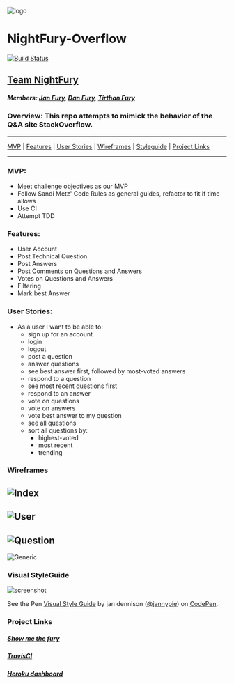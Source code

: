 ![logo](app/assets/images/nightfury.jpg)
# NightFury-Overflow
[![Build Status](https://travis-ci.org/cbus-sea-lions-2015/NightFury-Overflow.svg?branch=master)](https://travis-ci.org/cbus-sea-lions-2015/NightFury-Overflow)
## [Team NightFury](https://nightfury-overflow.herokuapp.com)
##### Members: [Jan Fury](http://github.com/jannypie), [Dan Fury](http://github.com/mdmartinez), [Tirthan Fury](http://github.com/theidlemonk)

### Overview: This repo attempts to mimick the behavior of the Q&A site StackOverflow.


---

[MVP](#mvp) | [Features](#features) | [User Stories](#user_stories) | [Wireframes](#wireframes) | [Styleguide](#styleguide) | [Project Links](#links)

---


### <a name="mvp"></a>MVP:
  - Meet challenge objectives as our MVP
  - Follow Sandi Metz' Code Rules as general guides, refactor to fit if time allows
  - Use CI
  - Attempt TDD

### <a name="features"></a>Features:
  - User Account
  - Post Technical Question
  - Post Answers
  - Post Comments on Questions and Answers
  - Votes on Questions and Answers
  - Filtering
  - Mark best Answer

### <a name="user_stories"></a>User Stories:
  - As a user I want to be able to:
    - sign up for an account
    - login
    - logout
    - post a question
    - answer questions
    - see best answer first, followed by most-voted answers
    - respond to a question
    - see most recent questions first
    - respond to an answer
    - vote on questions
    - vote on answers
    - vote best answer to my question
    - see all questions
    - sort all questions by:
      - highest-voted
      - most recent
      - trending

### <a name="wireframes"></a>Wireframes
![Index](app/assets/images/nightfury-mockups/home.png)
---
![User](app/assets/images/nightfury-mockups/user_show.png)
---
![Question](app/assets/images/nightfury-mockups/question_show.png)
---
![Generic](app/assets/images/nightfury-mockups/generic_page.png)

### <a name="styleguide"></a>Visual StyleGuide
![screenshot](app/assets/images/styleguide.jpg)
<p data-height="268" data-theme-id="13917" data-slug-hash="azgooq" data-default-tab="result" data-user="jannypie" class='codepen'>See the Pen <a href='http://codepen.io/jannypie/pen/azgooq/'>Visual Style Guide</a> by jan dennison (<a href='http://codepen.io/jannypie'>@jannypie</a>) on <a href='http://codepen.io'>CodePen</a>.</p>


### <a name="links"></a>Project Links
##### [Show me the fury](https://nightfury-overflow.herokuapp.com/)
##### [TravisCI](https://travis-ci.org/cbus-sea-lions-2015/NightFury-Overflow)
##### [Heroku dashboard](https://dashboard.heroku.com/apps/nightfury-overflow/activity)
